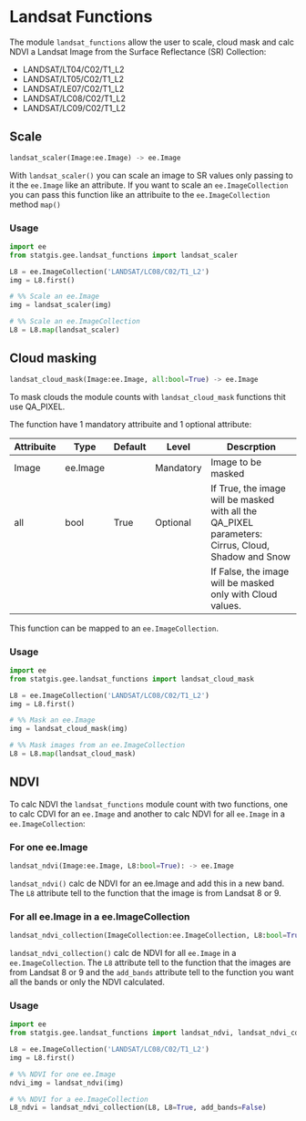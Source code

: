 # Landsat Functions

The module `landsat_functions` allow the user to scale, cloud mask and calc NDVI a Landsat Image from the Surface Reflectance (SR) Collection:

- LANDSAT/LT04/C02/T1_L2
- LANDSAT/LT05/C02/T1_L2
- LANDSAT/LE07/C02/T1_L2
- LANDSAT/LC08/C02/T1_L2
- LANDSAT/LC09/C02/T1_L2

## Scale

```python
landsat_scaler(Image:ee.Image) -> ee.Image
```

With `landsat_scaler()` you can scale an image to SR values only passing to it the `ee.Image` like an attribute. If you want to scale an  `ee.ImageCollection` you can pass this function like an attribuite to the `ee.ImageCollection` method `map()`

### Usage

```python
import ee
from statgis.gee.landsat_functions import landsat_scaler

L8 = ee.ImageCollection('LANDSAT/LC08/C02/T1_L2')
img = L8.first()

# %% Scale an ee.Image
img = landsat_scaler(img)

# %% Scale an ee.ImageCollection
L8 = L8.map(landsat_scaler)
```

## Cloud masking

```python
landsat_cloud_mask(Image:ee.Image, all:bool=True) -> ee.Image
```

To mask clouds the module counts with `landsat_cloud_mask` functions thit use QA_PIXEL.

The function have 1 mandatory attribuite and 1 optional attribute:

| Attribuite | Type | Default | Level | Descrption |
|---|---|---|---|---|
| Image | ee.Image |  | Mandatory | Image to be masked |
| all | bool | True | Optional | If True, the image will be masked with all the QA_PIXEL parameters: Cirrus, Cloud, Shadow and Snow |
|  |  |  |  | If False, the image will be masked only with Cloud values. |

This function can be mapped to an `ee.ImageCollection`.

### Usage

```python
import ee
from statgis.gee.landsat_functions import landsat_cloud_mask

L8 = ee.ImageCollection('LANDSAT/LC08/C02/T1_L2')
img = L8.first()

# %% Mask an ee.Image
img = landsat_cloud_mask(img)

# %% Mask images from an ee.ImageCollection
L8 = L8.map(landsat_cloud_mask)
```

## NDVI

To calc NDVI the `landsat_functions` module count with two functions, one to calc CDVI for an `ee.Image` and another to calc NDVI for all `ee.Image` in a `ee.ImageCollection`:

### For one ee.Image

```python
landsat_ndvi(Image:ee.Image, L8:bool=True): -> ee.Image
```

`landsat_ndvi()` calc de NDVI for an ee.Image and add this in a new band. The `L8` attribute tell to the function that the image is from Landsat 8 or 9.

### For all ee.Image in a ee.ImageCollection

```python
landsat_ndvi_collection(ImageCollection:ee.ImageCollection, L8:bool=True, add_bands:bool=False): -> ee.ImageCollection
```

`landsat_ndvi_collection()` calc de NDVI for all `ee.Image` in a `ee.ImageCollection`. The `L8` attribute tell to the function that the images are from Landsat 8 or 9 and the `add_bands` attribute tell to the function you want all the bands or only the NDVI calculated.

### Usage

```python
import ee
from statgis.gee.landsat_functions import landsat_ndvi, landsat_ndvi_collection

L8 = ee.ImageCollection('LANDSAT/LC08/C02/T1_L2')
img = L8.first()

# %% NDVI for one ee.Image
ndvi_img = landsat_ndvi(img)

# %% NDVI for a ee.ImageCollection
L8_ndvi = landsat_ndvi_collection(L8, L8=True, add_bands=False)
```